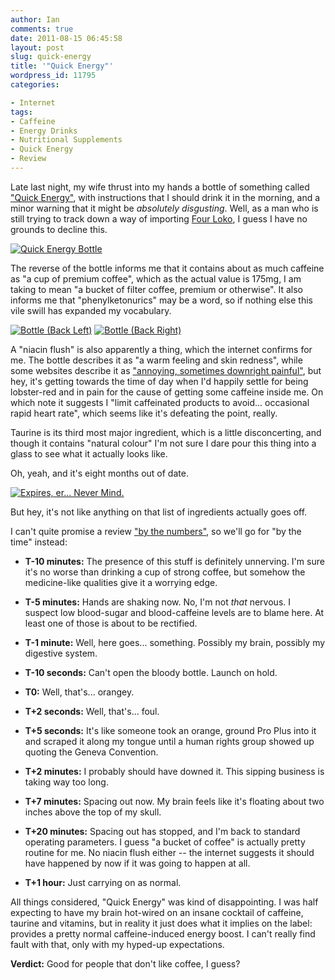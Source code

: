 ```yaml
---
author: Ian
comments: true
date: 2011-08-15 06:45:58
layout: post
slug: quick-energy
title: '"Quick Energy"'
wordpress_id: 11795
categories:

- Internet
tags:
- Caffeine
- Energy Drinks
- Nutritional Supplements
- Quick Energy
- Review
---
```


Late last night, my wife thrust into my hands a bottle of something called ["Quick Energy"](http://www.quickenergy.co.uk), with instructions that I should drink it in the morning, and a minor warning that it might be _absolutely disgusting_.  Well, as a man who is still trying to track down a way of importing [Four Loko](http://en.wikipedia.com/wiki/Four_(energy_drink)), I guess I have no grounds to decline this.

[![Quick Energy Bottle](//files.ianrenton.com/sites/blog/2011/08/wpid-IMG_20110815_064224-224x300.jpg)](//files.ianrenton.com/sites/blog/2011/08/wpid-IMG_20110815_064224.jpg)

The reverse of the bottle informs me that it contains about as much caffeine as "a cup of premium coffee", which as the actual value is 175mg, I am taking to mean "a bucket of filter coffee, premium or otherwise".  It also informs me that "phenylketonurics" may be a word, so if nothing else this vile swill has expanded my vocabulary.

[![Bottle (Back Left)](//files.ianrenton.com/sites/blog/2011/08/wpid-IMG_20110815_064239-224x300.jpg)](//files.ianrenton.com/sites/blog/2011/08/wpid-IMG_20110815_064239.jpg) [![Bottle (Back Right)](//files.ianrenton.com/sites/blog/2011/08/wpid-IMG_20110815_064315-224x300.jpg)](//files.ianrenton.com/sites/blog/2011/08/wpid-IMG_20110815_064315.jpg)

A "niacin flush" is also apparently a thing, which the internet confirms for me.  The bottle describes it as "a warm feeling and skin redness", while some websites describe it as ["annoying, sometimes downright painful"](http://mens-total-fitness.com/niacin-flush.html), but hey, it's getting towards the time of day when I'd happily settle for being lobster-red and in pain for the cause of getting some caffeine inside me.  On which note it suggests I "limit caffeinated products to avoid... occasional rapid heart rate", which seems like it's defeating the point, really.

Taurine is its third most major ingredient, which is a little disconcerting, and though it contains "natural colour" I'm not sure I dare pour this thing into a glass to see what it actually looks like.

Oh, yeah, and it's eight months out of date.

[![Expires, er... Never Mind.](//files.ianrenton.com/sites/blog/2011/08/wpid-IMG_20110815_064355-e1313408904563-300x224.jpg)](//files.ianrenton.com/sites/blog/2011/08/wpid-IMG_20110815_064355.jpg)

But hey, it's not like anything on that list of ingredients actually goes off.

I can't quite promise a review ["by the numbers"](http://ianrenton.com/filmreviews), so we'll go for "by the time" instead:

  * **T-10 minutes:** The presence of this stuff is definitely unnerving.  I'm sure it's no worse than drinking a cup of strong coffee, but somehow the medicine-like qualities give it a worrying edge.

  * **T-5 minutes:** Hands are shaking now.  No, I'm not _that_ nervous.  I suspect low blood-sugar and blood-caffeine levels are to blame here.  At least one of those is about to be rectified.

  * **T-1 minute:** Well, here goes... something. Possibly my brain, possibly my digestive system.

  * **T-10 seconds:** Can't open the bloody bottle. Launch on hold.

  * **T0:** Well, that's... orangey.

  * **T+2 seconds:** Well, that's... foul.

  * **T+5 seconds:** It's like someone took an orange, ground Pro Plus into it and scraped it along my tongue until a human rights group showed up quoting the Geneva Convention.

  * **T+2 minutes:** I probably should have downed it.  This sipping business is taking way too long.

  * **T+7 minutes:** Spacing out now.  My brain feels like it's floating about two inches above the top of my skull.

  * **T+20 minutes:** Spacing out has stopped, and I'm back to standard operating parameters.  I guess "a bucket of coffee" is actually pretty routine for me.  No niacin flush either -- the internet suggests it should have happened by now if it was going to happen at all.

  * **T+1 hour:** Just carrying on as normal.

All things considered, "Quick Energy" was kind of disappointing. I was half expecting to have my brain hot-wired on an insane cocktail of caffeine, taurine and vitamins, but in reality it just does what it implies on the label: provides a pretty normal caffeine-induced energy boost. I can't really find fault with that, only with my hyped-up expectations.

**Verdict:** Good for people that don't like coffee, I guess?
